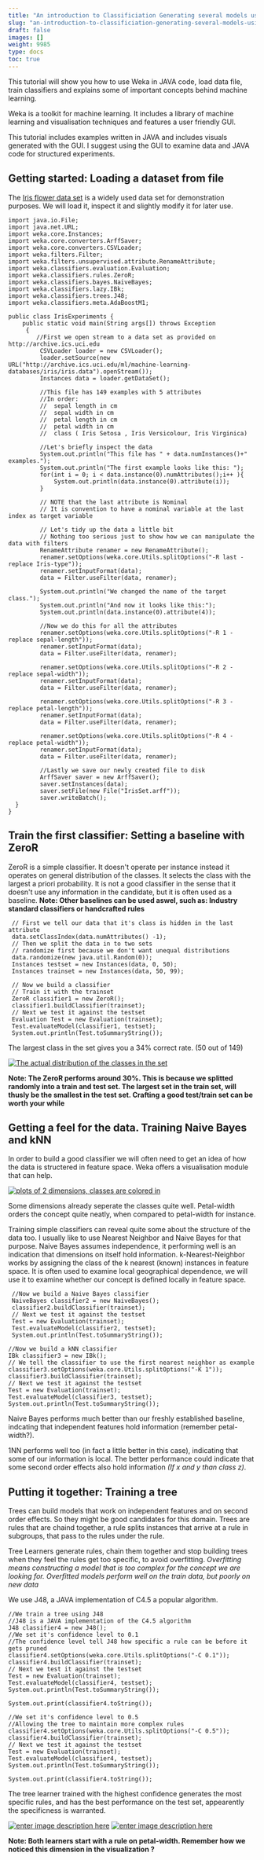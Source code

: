 ```yaml
---
title: "An introduction to Classificiation Generating several models using Weka"
slug: "an-introduction-to-classificiation-generating-several-models-using-weka"
draft: false
images: []
weight: 9985
type: docs
toc: true
---
```


This tutorial will show you how to use Weka in JAVA code, load data file,  train classifiers and explains some of important concepts behind machine learning.

Weka is a toolkit for machine learning. It includes a library of machine learning and visualisation techniques and features a user friendly GUI.

This tutorial includes examples written in JAVA and includes visuals generated with the GUI. I suggest using the GUI to examine data and JAVA code for structured experiments.

## Getting started: Loading a dataset from file
The [Iris flower data set][1] is a widely used data set for demonstration purposes. We will load it, inspect it and slightly modify it for later use.
    
    import java.io.File;
    import java.net.URL;
    import weka.core.Instances;
    import weka.core.converters.ArffSaver;
    import weka.core.converters.CSVLoader;
    import weka.filters.Filter;
    import weka.filters.unsupervised.attribute.RenameAttribute;
    import weka.classifiers.evaluation.Evaluation;
    import weka.classifiers.rules.ZeroR;
    import weka.classifiers.bayes.NaiveBayes;
    import weka.classifiers.lazy.IBk;
    import weka.classifiers.trees.J48;
    import weka.classifiers.meta.AdaBoostM1;
    
    public class IrisExperiments {
        public static void main(String args[]) throws Exception
         {
            //First we open stream to a data set as provided on http://archive.ics.uci.edu
             CSVLoader loader = new CSVLoader();
             loader.setSource(new URL("http://archive.ics.uci.edu/ml/machine-learning-databases/iris/iris.data").openStream());
             Instances data = loader.getDataSet();
             
             //This file has 149 examples with 5 attributes
             //In order:
             //  sepal length in cm
             //  sepal width in cm
             //  petal length in cm 
             //  petal width in cm
             //  class ( Iris Setosa , Iris Versicolour, Iris Virginica)
    
             //Let's briefly inspect the data
             System.out.println("This file has " + data.numInstances()+" examples.");
             System.out.println("The first example looks like this: ");
             for(int i = 0; i < data.instance(0).numAttributes();i++ ){
                 System.out.println(data.instance(0).attribute(i));
             } 
             
             // NOTE that the last attribute is Nominal
             // It is convention to have a nominal variable at the last index as target variable
             
             // Let's tidy up the data a little bit
             // Nothing too serious just to show how we can manipulate the data with filters
             RenameAttribute renamer = new RenameAttribute();
             renamer.setOptions(weka.core.Utils.splitOptions("-R last -replace Iris-type"));
             renamer.setInputFormat(data);                          
             data = Filter.useFilter(data, renamer); 
             
             System.out.println("We changed the name of the target class.");
             System.out.println("And now it looks like this:");
             System.out.println(data.instance(0).attribute(4));
             
             //Now we do this for all the attributes
             renamer.setOptions(weka.core.Utils.splitOptions("-R 1 -replace sepal-length"));
             renamer.setInputFormat(data);                          
             data = Filter.useFilter(data, renamer); 
             
             renamer.setOptions(weka.core.Utils.splitOptions("-R 2 -replace sepal-width"));
             renamer.setInputFormat(data);                          
             data = Filter.useFilter(data, renamer); 
             
             renamer.setOptions(weka.core.Utils.splitOptions("-R 3 -replace petal-length"));
             renamer.setInputFormat(data);                          
             data = Filter.useFilter(data, renamer); 
             
             renamer.setOptions(weka.core.Utils.splitOptions("-R 4 -replace petal-width"));
             renamer.setInputFormat(data);                          
             data = Filter.useFilter(data, renamer); 
             
             //Lastly we save our newly created file to disk
             ArffSaver saver = new ArffSaver();
             saver.setInstances(data);
             saver.setFile(new File("IrisSet.arff"));
             saver.writeBatch();
      }
    }


  [1]: https://en.wikipedia.org/wiki/Iris_flower_data_set

## Train the first classifier: Setting a baseline with ZeroR
ZeroR is a simple classifier. It doesn't operate per instance instead it operates on general distribution of the classes. It selects the class with the largest a priori probability. It is not a good classifier in the sense that it doesn't use any information in the candidate, but it is often used as a baseline. **Note: Other baselines can be used aswel, such as: Industry standard classifiers or handcrafted rules**
     
     // First we tell our data that it's class is hidden in the last attribute
     data.setClassIndex(data.numAttributes() -1);
     // Then we split the data in to two sets
     // randomize first because we don't want unequal distributions
     data.randomize(new java.util.Random(0));
     Instances testset = new Instances(data, 0, 50);
     Instances trainset = new Instances(data, 50, 99);
     
     // Now we build a classifier
     // Train it with the trainset
     ZeroR classifier1 = new ZeroR();
     classifier1.buildClassifier(trainset);
     // Next we test it against the testset
     Evaluation Test = new Evaluation(trainset);
     Test.evaluateModel(classifier1, testset);
     System.out.println(Test.toSummaryString());

The largest class in the set gives you a 34% correct rate. (50 out of 149)

[![The actual distribution of the classes in the set][1]][1]

**Note: The ZeroR performs around 30%. This is because we splitted randomly into a train and test set. The largest set in the train set, will thusly be the smallest in the test set. Crafting a good test/train set can be worth your while**



  [1]: https://i.stack.imgur.com/y1UJI.png

## Getting a feel for the data. Training Naive Bayes and kNN
In order to build a good classifier we will often need to get an idea of how the data is structered in feature space. Weka offers a visualisation module that can help.

[![plots of 2 dimensions, classes are colored in][1]][1]

Some dimensions already seperate the classes quite well. Petal-width orders the concept quite neatly, when compared to petal-width for instance.

Training simple classifiers can reveal quite some about the structure of the data too. I usually like to use Nearest Neighbor and Naive Bayes for that purpose. Naive Bayes assumes independence, it performing well is an indication that dimensions on itself hold information. k-Nearest-Neighbor works by assigning the class of the k nearest (known) instances in feature space. It is often used to examine local geographical dependence, we will use it to examine whether our concept is defined locally in feature space. 
     
     //Now we build a Naive Bayes classifier
     NaiveBayes classifier2 = new NaiveBayes();
     classifier2.buildClassifier(trainset);
     // Next we test it against the testset
     Test = new Evaluation(trainset);
     Test.evaluateModel(classifier2, testset);
     System.out.println(Test.toSummaryString());
     
    //Now we build a kNN classifier
    IBk classifier3 = new IBk();
    // We tell the classifier to use the first nearest neighbor as example 
    classifier3.setOptions(weka.core.Utils.splitOptions("-K 1"));
    classifier3.buildClassifier(trainset);
    // Next we test it against the testset
    Test = new Evaluation(trainset);
    Test.evaluateModel(classifier3, testset);
    System.out.println(Test.toSummaryString());

Naive Bayes performs much better than our freshly established baseline, indcating that independent features hold information (remember petal-width?). 

1NN performs well too (in fact a little better in this case), indicating that some of our information is local. The better performance could indicate that some second order effects also hold information *(If x and y than class z)*. 

  [1]: https://i.stack.imgur.com/FNRuu.png

## Putting it together: Training a tree
Trees can build models that work on independent features and on second order effects. So they might be good candidates for this domain. Trees are rules that are chaind together, a rule splits instances that arrive at a rule in subgroups, that pass to the rules under the rule. 

Tree Learners generate rules, chain them together and stop building trees when they feel the rules get too specific, to avoid overfitting. *Overfitting means constructing a model that is too complex for the concept we are looking for. Overfitted models perform well on the train data, but poorly on new data*

We use J48, a JAVA implementation of C4.5 a popular algorithm.
    
    //We train a tree using J48
    //J48 is a JAVA implementation of the C4.5 algorithm
    J48 classifier4 = new J48();
    //We set it's confidence level to 0.1
    //The confidence level tell J48 how specific a rule can be before it gets pruned
    classifier4.setOptions(weka.core.Utils.splitOptions("-C 0.1"));
    classifier4.buildClassifier(trainset);
    // Next we test it against the testset
    Test = new Evaluation(trainset);
    Test.evaluateModel(classifier4, testset);
    System.out.println(Test.toSummaryString());
    
    System.out.print(classifier4.toString());
    
    //We set it's confidence level to 0.5
    //Allowing the tree to maintain more complex rules
    classifier4.setOptions(weka.core.Utils.splitOptions("-C 0.5"));
    classifier4.buildClassifier(trainset);
    // Next we test it against the testset
    Test = new Evaluation(trainset);
    Test.evaluateModel(classifier4, testset);
    System.out.println(Test.toSummaryString());
         
    System.out.print(classifier4.toString());

The tree learner trained with the highest confidence generates the most specific rules, and has the best performance on the test set, appearently the specificness is warranted.

[![enter image description here][1]][1]
[![enter image description here][2]][2]

**Note: Both learners start with a rule on petal-width. Remember how we noticed this dimension in the visualization ?**

  [1]: https://i.stack.imgur.com/v1wQY.png
  [2]: https://i.stack.imgur.com/GyPpD.png

